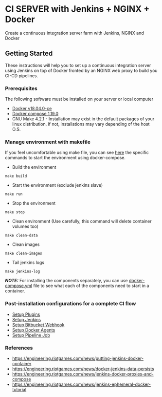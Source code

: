 # CI SERVER with Jenkins + NGINX + Docker
Create a continuous integration server farm with Jenkins, NGINX and Docker

## Getting Started
These instructions will help you to set up a continuous integration server using Jenkins on top of Docker fronted by an NGINX web proxy to build you CI-CD pipelines.

### Prerequisites
The following software must be installed on your server or local computer

 * [Docker v18.04.0-ce](https://docs.docker.com/install/)
 * [Docker compose 1.19.0](https://docs.docker.com/compose/install/)
 * GNU Make 4.2.1 - Installation may exist in the default packages of your linux distribution, if not, installations may vary depending of the host O.S.

### Manage environment with makefile
If you feel uncomfortable using make file, you can see [here](makefile) the specific commands to start the environment using docker-compose.

 * Build the environment
```
make build
```
 * Start the environment (exclude jenkins slave)
```
make run
```
 * Stop the environment
```
make stop
```
 * Clean environment (Use carefully, this command will delete container volumes too)
```
make clean-data
```
 * Clean images
```
make clean-images
```
 * Tail jenkins logs
```
make jenkins-log
```

***_NOTE:_*** For installing the components separately, you can use [docker-compose.yml](docker-compose.yml) file to see what each of the components need to start in a container.

### Post-installation configurations for a complete CI flow
 * [Setup Plugins](configurations/configure-plugins.md)
 * [Setup Jenkins](configurations/configure-jenkins.md)
 * [Setup Bitbucket Webhook](configurations/configure-bitbucket-webhook.md)
 * [Setup Docker Agents](configurations/configure-docker-agents.md)
 * [Setup Pipeline Job](configrations/configure-pipeline-job.md)

### References
   - https://engineering.riotgames.com/news/putting-jenkins-docker-container
   - https://engineering.riotgames.com/news/docker-jenkins-data-persists
   - https://engineering.riotgames.com/news/jenkins-docker-proxies-and-compose
   - https://engineering.riotgames.com/news/jenkins-ephemeral-docker-tutorial

